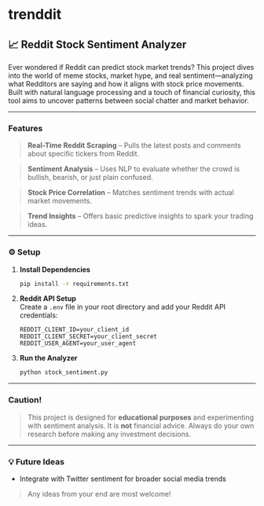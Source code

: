 # trenddit

## 📈 Reddit Stock Sentiment Analyzer

Ever wondered if Reddit can predict stock market trends? This project dives into the world of meme stocks, market hype, and real sentiment—analyzing what Redditors are saying and how it aligns with stock price movements. Built with natural language processing and a touch of financial curiosity, this tool aims to uncover patterns between social chatter and market behavior.

---

### Features

> **Real-Time Reddit Scraping** – Pulls the latest posts and comments about specific tickers from Reddit.

> **Sentiment Analysis** – Uses NLP to evaluate whether the crowd is bullish, bearish, or just plain confused.

> **Stock Price Correlation** – Matches sentiment trends with actual market movements.

> **Trend Insights** – Offers basic predictive insights to spark your trading ideas.

---

### ⚙️ Setup

1. **Install Dependencies**  
   ```bash
   pip install -r requirements.txt
   ```

2. **Reddit API Setup**  
   Create a `.env` file in your root directory and add your Reddit API credentials:
   ```env
   REDDIT_CLIENT_ID=your_client_id
   REDDIT_CLIENT_SECRET=your_client_secret
   REDDIT_USER_AGENT=your_user_agent
   ```

3. **Run the Analyzer**  
   ```bash
   python stock_sentiment.py
   ```

---

### Caution!

> This project is designed for **educational purposes** and experimenting with sentiment analysis. It is **not** financial advice. Always do your own research before making any investment decisions.

---

### 💡 Future Ideas

- Integrate with Twitter sentiment for broader social media trends  
> Any ideas from your end are most welcome!
